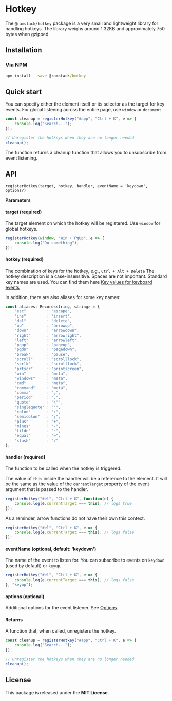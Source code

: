 # Hotkey

The `@ramstack/hotkey` package is a very small and lightweight library for handling hotkeys.
The library weighs around 1.32KB and approximately 750 bytes when gzipped.

## Installation

### Via NPM
```cmd
npm install --save @ramstack/hotkey
```

## Quick start
You can specify either the element itself or its selector as the target for key events.
For global listening across the entire page, use `window` or `document`.

```js
const cleanup = registerHotkey("#app", "Ctrl + K", e => {
    console.log("Search...");
});

// Unregister the hotkeys when they are no longer needed
cleanup();
```
The function returns a cleanup function that allows you to unsubscribe from event listening.

## API

`registerHotkey(target, hotkey, handler, eventName = 'keydown', options?)`

**Parameters**

#### target (required)
The target element on which the hotkey will be registered. Use `window` for global hotkeys.
```js
registerHotkey(window, "Win + PgUp", e => {
    console.log("Do something");
});
```

#### hotkey (required)
The combination of keys for the hotkey, e.g., `Ctrl + Alt + Delete`
The hotkey description is a case-insensitive. Spaces are not important. Standard key names are used.
You can find them here [Key values for keyboard events](https://developer.mozilla.org/en-US/docs/Web/API/UI_Events/Keyboard_event_key_values)

In addition, there are also aliases for some key names:

```js
const aliases: Record<string, string> = {
    "esc"         : "escape",
    "ins"         : "insert",
    "del"         : "delete",
    "up"          : "arrowup",
    "down"        : "arrowdown",
    "right"       : "arrowright",
    "left"        : "arrowleft",
    "pgup"        : "pageup",
    "pgdn"        : "pagedown",
    "break"       : "pause",
    "scroll"      : "scrolllock",
    "scrlk"       : "scrolllock",
    "prtscr"      : "printscreen",
    "win"         : "meta",
    "windows"     : "meta",
    "cmd"         : "meta",
    "command"     : "meta",
    "comma"       : ",",
    "period"      : ".",
    "quote"       : "\"",
    "singlequote" : "'",
    "colon"       : ":",
    "semicolon"   : ";",
    "plus"        : "+",
    "minus"       : "-",
    "tilde"       : "~",
    "equal"       : "=",
    "slash"       : "/"
};
```

#### handler (required)
The function to be called when the hotkey is triggered.

The value of `this` inside the handler will be a reference to the element.
It will be the same as the value of the `currentTarget` property of the event argument that is passed to the handler.

```js
registerHotkey("#el", "Ctrl + K", function(e) {
    console.log(e.currentTarget === this); // logs true
});
```
As a reminder, arrow functions do not have their own this context.
```js
registerHotkey("#el", "Ctrl + K", e => {
    console.log(e.currentTarget === this); // logs false
});
```

#### eventName (optional, default: 'keydown')
The name of the event to listen for.
You can subscribe to events on `keydown` (used by default) or `keyup`.

```js
registerHotkey("#el", "Ctrl + K", e => {
    console.log(e.currentTarget === this); // logs false
}, "keyup");
```

#### options (optional)
Additional options for the event listener. See [Options](https://developer.mozilla.org/en-US/docs/Web/API/EventTarget/addEventListener#options).

#### Returns
A function that, when called, unregisters the hotkey.

```js
const cleanup = registerHotkey("#app", "Ctrl + K", e => {
    console.log("Search...");
});

// Unregister the hotkeys when they are no longer needed
cleanup();
```

## License
This package is released under the **MIT License**.
